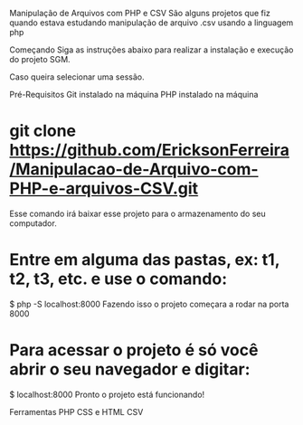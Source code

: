 Manipulação de Arquivos com PHP e CSV
 São alguns projetos que fiz quando estava estudando manipulação de arquivo .csv usando a linguagem php

Começando
Siga as instruções abaixo para realizar a instalação e execução do projeto SGM.

Caso queira selecionar uma sessão.

Pré-Requisitos
Git instalado na máquina
PHP instalado na máquina

# git clone https://github.com/EricksonFerreira/Manipulacao-de-Arquivo-com-PHP-e-arquivos-CSV.git
Esse comando irá baixar esse projeto para o armazenamento do seu computador.

# Entre em alguma das pastas, ex: t1, t2, t3, etc. e use o comando: 
$ php -S localhost:8000 
Fazendo isso o projeto começara a rodar na porta 8000

# Para acessar o projeto é só você abrir o seu navegador e digitar:
$ localhost:8000
Pronto o projeto está funcionando!

Ferramentas
PHP
CSS e HTML 
CSV